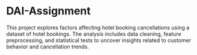 # DAI-Assignment
This project explores factors affecting hotel booking cancellations using a dataset of hotel bookings. The analysis includes data cleaning, feature preprocessing, and statistical tests to uncover insights related to customer behavior and cancellation trends.
